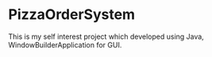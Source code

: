 # PizzaOrderSystem
This is my self interest project which developed using Java, WindowBuilderApplication for GUI. 

